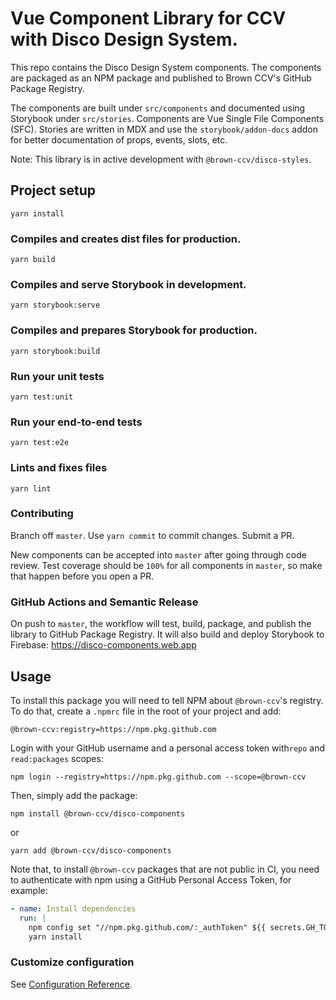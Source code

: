 # Vue Component Library for CCV with Disco Design System.

This repo contains the Disco Design System components. The components are packaged as an NPM package and published to Brown CCV's GitHub Package Registry.

The components are built under `src/components` and documented using Storybook under `src/stories`. 
Components are Vue Single File Components (SFC). Stories are written in MDX and use the `storybook/addon-docs` addon for better documentation of props, events, slots, etc.

Note: This library is in active development with `@brown-ccv/disco-styles`.

## Project setup
```
yarn install
```

### Compiles and creates dist files for production.
```
yarn build
```

### Compiles and serve Storybook in development.
```
yarn storybook:serve
```

### Compiles and prepares Storybook for production.
```
yarn storybook:build
```

### Run your unit tests
```
yarn test:unit
```

### Run your end-to-end tests
```
yarn test:e2e
```

### Lints and fixes files
```
yarn lint
```

### Contributing

Branch off `master`. Use `yarn commit` to commit changes. Submit a PR.

New components can be accepted into `master` after going through code review. Test coverage should be `100%` for all components in `master`, so make that happen before you open a PR. 

### GitHub Actions and Semantic Release

On push to `master`, the workflow will test, build, package, and publish the library to GitHub Package Registry. It will also build and deploy Storybook to Firebase: https://disco-components.web.app

## Usage

To install this package you will need to tell NPM about `@brown-ccv`'s registry. 
To do that, create a `.npmrc` file in the root of your project and add:

```
@brown-ccv:registry=https://npm.pkg.github.com
```

Login with your GitHub username and a personal access token with`repo` and `read:packages` scopes:

```
npm login --registry=https://npm.pkg.github.com --scope=@brown-ccv
```

Then, simply add the package:
```
npm install @brown-ccv/disco-components
```
or
```
yarn add @brown-ccv/disco-components
```

Note that, to install `@brown-ccv` packages that are not public in CI, you need to authenticate with npm using a GitHub Personal Access Token, for example:

```yaml
- name: Install dependencies
  run: |
    npm config set "//npm.pkg.github.com/:_authToken" ${{ secrets.GH_TOKEN }}
    yarn install
```

### Customize configuration
See [Configuration Reference](https://cli.vuejs.org/config/).
